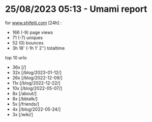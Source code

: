 # 25/08/2023 05:13 - Umami report
for www.shifeiti.com [24h] :

 - 166 (-9) page views
 - 71 (-7) uniques
 - 52 (0) bounces
 - 3h 18'  (-1h 1' 2'') totaltime


top 10 urls:
 - 36x [/]
 - 32x [/blog/2023-01-12/]
 - 26x [/blog/2022-12-09/]
 - 11x [/blog/2022-12-22/]
 - 10x [/blog/2022-05-07/]
 - 8x [/about/]
 - 8x [/bbtalk/]
 - 5x [/friends/]
 - 4x [/blog/2022-05-24/]
 - 3x [/wiki/]


